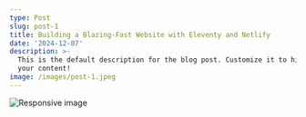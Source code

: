 ```yaml
---
type: Post
slug: post-1
title: Building a Blazing-Fast Website with Eleventy and Netlify
date: '2024-12-07'
description: >-
  This is the default description for the blog post. Customize it to highlight
  your content!
image: /images/post-1.jpeg
---
```

<picture>
	<source type="image/jxl" 
			srcset="https://res.cloudinary.com/paulapplegate-com/image/upload/w_2100,f_jxl/v1751387966/dsmivtdwnrur6ria0mml.jxl 2100w,
		https://res.cloudinary.com/paulapplegate-com/image/upload/w_1680,f_jxl/v1751387966/dsmivtdwnrur6ria0mml.jxl 1680w,
		https://res.cloudinary.com/paulapplegate-com/image/upload/w_1344,f_jxl/v1751387966/dsmivtdwnrur6ria0mml.jxl 1344w,
		https://res.cloudinary.com/paulapplegate-com/image/upload/w_1075,f_jxl/v1751387966/dsmivtdwnrur6ria0mml.jxl 1075w,
		https://res.cloudinary.com/paulapplegate-com/image/upload/w_860,f_jxl/v1751387966/dsmivtdwnrur6ria0mml.jxl 860w"
			sizes="(max-width: 2100px) 2100px, (max-width: 1680px) 1680px, (max-width: 1344px) 1344px, (max-width: 1075px) 1075px, 860px">
	<source type="image/avif" 
			srcset="https://res.cloudinary.com/paulapplegate-com/image/upload/w_2100,f_avif/v1751387966/dsmivtdwnrur6ria0mml.avif 2100w,
		https://res.cloudinary.com/paulapplegate-com/image/upload/w_1680,f_avif/v1751387966/dsmivtdwnrur6ria0mml.avif 1680w,
		https://res.cloudinary.com/paulapplegate-com/image/upload/w_1344,f_avif/v1751387966/dsmivtdwnrur6ria0mml.avif 1344w,
		https://res.cloudinary.com/paulapplegate-com/image/upload/w_1075,f_avif/v1751387966/dsmivtdwnrur6ria0mml.avif 1075w,
		https://res.cloudinary.com/paulapplegate-com/image/upload/w_860,f_avif/v1751387966/dsmivtdwnrur6ria0mml.avif 860w"
			sizes="(max-width: 2100px) 2100px, (max-width: 1680px) 1680px, (max-width: 1344px) 1344px, (max-width: 1075px) 1075px, 860px">
	<source srcset="https://res.cloudinary.com/paulapplegate-com/image/upload/w_2100,f_jpg/v1751387966/dsmivtdwnrur6ria0mml.jpg 2100w,
		https://res.cloudinary.com/paulapplegate-com/image/upload/w_1680,f_jpg/v1751387966/dsmivtdwnrur6ria0mml.jpg 1680w,
		https://res.cloudinary.com/paulapplegate-com/image/upload/w_1344,f_jpg/v1751387966/dsmivtdwnrur6ria0mml.jpg 1344w,
		https://res.cloudinary.com/paulapplegate-com/image/upload/w_1075,f_jpg/v1751387966/dsmivtdwnrur6ria0mml.jpg 1075w,
		https://res.cloudinary.com/paulapplegate-com/image/upload/w_860,f_jpg/v1751387966/dsmivtdwnrur6ria0mml.jpg 860w"
			sizes="(max-width: 2100px) 2100px, (max-width: 1680px) 1680px, (max-width: 1344px) 1344px, (max-width: 1075px) 1075px, 860px">
	<img src="https://res.cloudinary.com/paulapplegate-com/image/upload/w_2100,f_jpg/v1751387966/dsmivtdwnrur6ria0mml.jpg" 
		 alt="Responsive image"
		 loading="lazy">
</picture>

<img data-src="https://res.cloudinary.com/paulapplegate-com/image/upload/c_limit,w_auto/f_auto,q_auto/v1750561219/yjmppw5bx5jrrurzkphi.jpeg"
class="cld-responsive">
<script type="text/javascript">
  var cl = cloudinary.Cloudinary.new({
    cloud_name: "paulapplegate-com"
  });
  cl.responsive();
</script>
